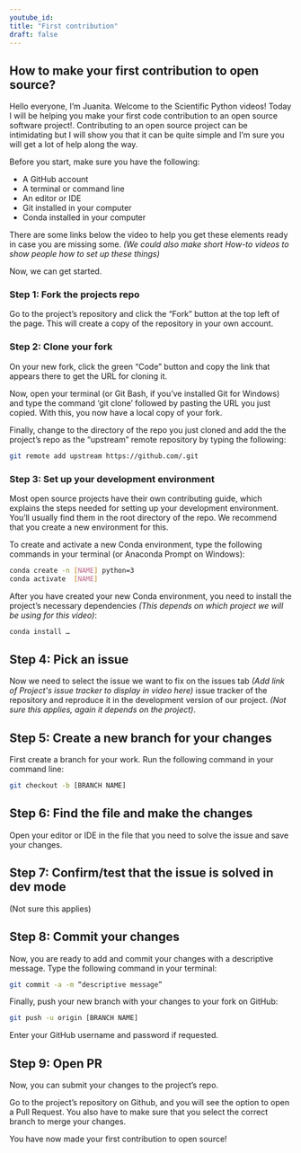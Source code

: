 ```yaml
---
youtube_id:
title: "First contribution"
draft: false
---
```


<!--
# 1.4 First contribution


## Topic:
Steps to do your first contribution to open source.

## Outline: 
- Fork the repo
- Clone your fork
- Set up development environment
- Pick an issue
- Create a new branch
- Find the file and make the changes
- Confirm the issue is solved 
- Commit changes
- Open PR

-->

## How to make your first contribution to open source?

Hello everyone, I’m Juanita. Welcome to the Scientific Python videos! Today I will be helping you make your first code contribution to an open source software project!. Contributing to an open source project can be intimidating but I will show you that it can be quite simple and I’m sure you will get a lot of help along the way.

Before you start, make sure you have the following:

- A GitHub account
- A terminal or command line
- An editor or IDE
- Git installed in your computer
- Conda installed in your computer

There are some links below the video to help you get these elements ready in case you are missing some. *(We could also make short How-to videos to show people how to set up these things)*

Now, we can get started. 

### Step 1: Fork the projects repo

Go to the project’s repository and click the “Fork” button at the top left of the page. This will create a copy of the repository in your own account. 

### Step 2: Clone your fork

On your new fork, click the green “Code” button and copy the link that appears there to get the URL for cloning it.

Now, open your terminal (or Git Bash, if you’ve installed Git for Windows) and type the command ‘git clone’ followed by pasting the URL you just copied. With this, you now have a local copy of your fork.

Finally, change to the directory of the repo you just cloned and add the the project’s repo as the “upstream” remote repository by typing the following:

```bash
git remote add upstream https://github.com/.git
```

### Step 3: Set up your development environment

Most open source projects have their own contributing guide, which explains the steps needed for setting up your development environment. You’ll usually find them in the root directory of the repo. 
We recommend that you create a new environment for this.

To create and activate a new Conda environment, type the following commands in your terminal (or Anaconda Prompt on Windows):

```bash
conda create -n [NAME] python=3
conda activate  [NAME]
```

After you have created your new Conda environment, you need to install the project’s necessary dependencies *(This depends on which project we will be using for this video)*:

```bash
conda install …
```

## Step 4: Pick an issue

Now we need to select the issue we want to fix on the issues tab *(Add link of Project's issue tracker to display in video here)* issue tracker of the repository and reproduce it in the development version of our project.
*(Not sure this applies, again it depends on the project)*.

## Step 5: Create a new branch for your changes

First create a branch for your work.
Run the following command in your command line:

```bash
git checkout -b [BRANCH NAME]
```

## Step 6: Find the file and make the changes

Open your editor or IDE in the file that you need to solve the issue and save your changes.


## Step 7: Confirm/test that the issue is solved in dev mode

(Not sure this applies)

## Step 8: Commit your changes

Now, you are ready to add and commit your changes with a descriptive message.
Type the following command in your terminal:

```bash
git commit -a -m “descriptive message”
```

Finally, push your new branch with your changes to your fork on GitHub:
 
```bash
git push -u origin [BRANCH NAME]
```

Enter your GitHub username and password if requested.

## Step 9: Open PR

Now, you can submit your changes to the project’s repo.


Go to the project’s repository on Github, and you will see the option to open a Pull Request.
 You also have to make sure that you select the correct branch to merge your changes.


You have now made your first contribution to open source! 

<!--

#### Links For video
*(Not sure these are the best resources but we should include some so that people get all the requirements ready)*

https://github.com
https://git-scm.com/book/en/v2/Getting-Started-Installing-Git
https://conda.io/projects/conda/en/latest/user-guide/install/index.html
-->
